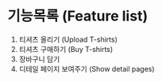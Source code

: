 # 기능목록 (Feature list)
1. 티셔츠 올리기 (Upload T-shirts)
2. 티셔츠 구매하기 (Buy T-shirts)
3. 장바구니 담기
4. 디테일 페이지 보여주기 (Show detail pages)
